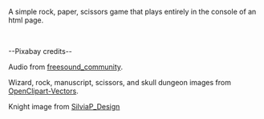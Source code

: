 <p>A simple rock, paper, scissors game that plays entirely in the console of an html page.</p>
<br>
<p>--Pixabay credits--</p>
<p>Audio from <a href="https://pixabay.com/users/freesound_community-46691455/">freesound_community</a>.</p>
<p>Wizard, rock, manuscript, scissors, and skull dungeon images from <a href="https://pixabay.com/users/openclipart-vectors-30363/">OpenClipart-Vectors</a>.</p>
<p>Knight image from <a href="https://pixabay.com/users/silviap_design-1583911/">SilviaP_Design</a></p>

